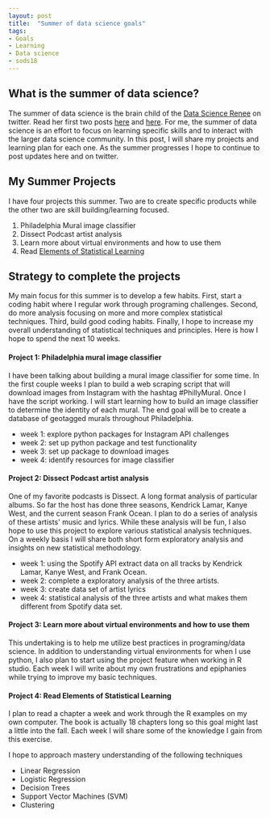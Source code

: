 ```yaml
---
layout: post
title:  "Summer of data science goals"
tags:
- Goals
- Learning
- Data science
- sods18
---
```


## What is the summer of data science?

The summer of data science is the brain child of the [Data Science Renee](https://twitter.com/BecomingDataSci?lang=en) on twitter. Read her first two posts [here](https://www.becomingadatascientist.com/2018/05/28/summer-of-data-science-2018-sods18-launch-day/) and [here](https://www.becomingadatascientist.com/2018/06/06/summer-of-data-science-goal-setting/). For me, the summer of data science is an effort to focus on learning specific skills and to interact with the larger data science community. In this post, I will share my projects and learning plan for each one. As the summer progresses I hope to continue to post updates here and on twitter.

## My Summer Projects

I have four projects this summer. Two are to create specific products while the other two are skill building/learning focused.

1. Philadelphia Mural image classifier
2. Dissect Podcast artist analysis
3. Learn more about virtual environments and how to use them
4. Read [Elements of Statistical Learning](https://www.amazon.com/gp/offer-listing/0387848576/ref=as_li_tl?ie=UTF8&camp=1789&creative=9325&creativeASIN=0387848576&linkCode=am2&tag=sociall1-20&linkId=9c6be555ff204ae60dcbb120dbfd9502)

## Strategy to complete the projects

My main focus for this summer is to develop a few habits. First, start a coding habit where I regular work through programing challenges. Second, do more analysis focusing on more and more complex statistical techniques. Third, build good coding habits. Finally, I hope to increase my overall understanding of statistical techniques and principles. Here is how I hope to spend the next 10 weeks.

#### Project 1: Philadelphia mural image classifier

I have been talking about building a mural image classifier for some time. In the first couple weeks I plan to build a web scraping script that will download images from Instagram with the hashtag #PhillyMural. Once I have the script working. I will start learning how to build an image classifier to determine the identity of each mural. The end goal will be to create a database of geotagged murals throughout Philadelphia.

* week 1: explore python packages for Instagram API challenges
* week 2: set up python package and test functionality
* week 3: set up package to download images
* week 4: identify resources for image classifier



#### Project 2: Dissect Podcast artist analysis

One of my favorite podcasts is Dissect. A long format analysis of particular albums. So far the host has done three seasons, Kendrick Lamar, Kanye West, and the current season Frank Ocean. I plan to do a series of analysis of these artists' music and lyrics. While these analysis will be fun, I also hope to use this project to explore various statistical analysis techniques. On a weekly basis I will share both short form exploratory analysis and insights on new statistical methodology.

* week 1: using the Spotify API extract data on all tracks by Kendrick Lamar, Kanye West, and Frank Ocean.
* week 2: complete a exploratory analysis of the three artists.
* week 3: create data set of artist lyrics
* week 4: statistical analysis of the three artists and what makes them different from Spotify data set.

#### Project 3: Learn more about virtual environments and how to use them

This undertaking is to help me utilize best practices in programing/data science. In addition to understanding virtual environments for when I use python, I also plan to start using the project feature when working in R studio. Each week I will write about my own frustrations and epiphanies while trying to improve my basic techniques.

#### Project 4: Read Elements of Statistical Learning

I plan to read a chapter a week and work through the R examples on my own computer. The book is actually 18 chapters long so this goal might last a little into the fall. Each week I will share some of the knowledge I gain from this exercise.

I hope to approach mastery understanding of the following techniques

* Linear Regression
* Logistic Regression
* Decision Trees
* Support Vector Machines (SVM)
* Clustering
